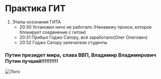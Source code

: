 # Практика ГИТ
1. Этапы осознания ГИТА 
   - 20:30 Установил ничо не работало (Ненавижу прокси, которое блокирует соеденение с гитом)
   - 20:31 Прибыл Годжо Сатору, всё заработало(Олег Олегович)
   - 20:32 Годжо Сатору запечатали студенты

### Путин президет мира, слава ВВП, Владимир Владимирович Путин лучший!!!!!!!!!!

![Лого](https://encrypted-tbn1.gstatic.com/images?q=tbn:ANd9GcSo0duIVdQVFz6SOwP_OHv1TeuZ2DflSbu91g9IZeK2_vNbhcXLbsuFnDRXv0F70KrdmHXQyjV4T2cHbYDySpzbYuAFh161VdCdbxIBzg)
